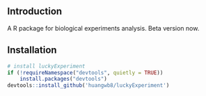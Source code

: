 ## Introduction

A R package for biological experiments analysis. Beta version now.

## Installation

```R
# install luckyExperiment
if (!requireNamespace("devtools", quietly = TRUE))
    install.packages("devtools")
devtools::install_github('huangwb8/luckyExperiment')
```


